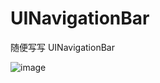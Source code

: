 # UINavigationBar

随便写写 UINavigationBar

![image](https://github.com/andyysea/UINavigationBar/blob/master/DynamicGraph.gif)

